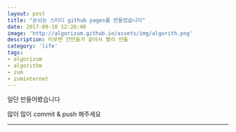 ```yaml
---
layout: post
title: "손뇌눈 스터디 github pages를 만들었습니다"
date: 2017-09-10 12:26:40
image: 'http://algorizum.github.io/assets/img/algorith.png'
description: 미루면 안만들거 같아서 빨리 만듦
category: 'life'
tags:
- algorizum 
- algorithm
- zum
- zuminternet 
---
```


일단 만들어봤습니다

많이 많이 commit & push 해주세요

-----

